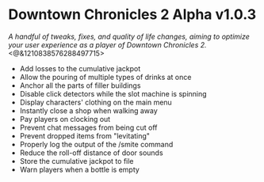 # Downtown Chronicles 2 Alpha v1.0.3
*A handful of tweaks, fixes, and quality of life changes, aiming to optimize your user experience as a player of Downtown Chronicles 2.*
<@&1210838576288497715>

* Add losses to the cumulative jackpot
* Allow the pouring of multiple types of drinks at once
* Anchor all the parts of filler buildings
* Disable click detectors while the slot machine is spinning
* Display characters' clothing on the main menu
* Instantly close a shop when walking away
* Pay players on clocking out
* Prevent chat messages from being cut off
* Prevent dropped items from "levitating"
* Properly log the output of the /smite command
* Reduce the roll-off distance of door sounds
* Store the cumulative jackpot to file
* Warn players when a bottle is empty